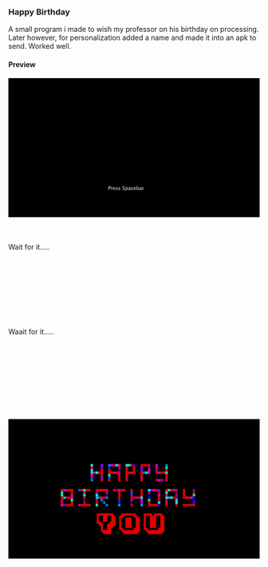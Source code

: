  ### Happy Birthday

A small program i made to wish my professor on his birthday on processing.\
Later however, for personalization added a name and made it into an apk to send.
Worked well.



#### Preview



!["picture"](./data/pic1.png)

<br></br>
Wait for it.....
<br></br>
<br></br>
<br></br>
<br></br>
<br></br>
Waait for it.....
<br></br>
<br></br>
<br></br>
<br></br>
<br></br>

!["The gif to be played"](./data/output.gif)


